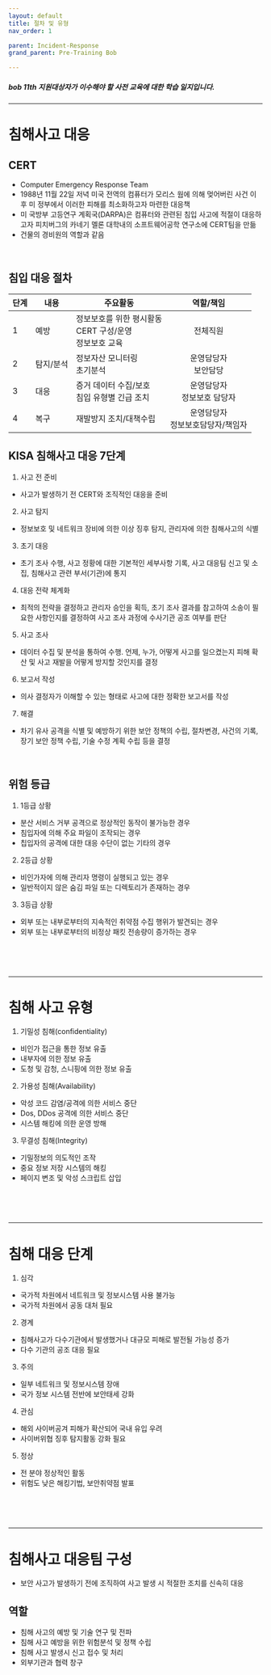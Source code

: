 ```yaml
---
layout: default
title: 절차 및 유형
nav_order: 1

parent: Incident-Response
grand_parent: Pre-Training Bob

---
```


##### bob 11th 지원대상자가 이수해야 할 사전 교육에 대한 학습 일지입니다.

-----

# 침해사고 대응
## CERT
- Computer Emergency Response Team
- 1988년 11월 22일 저녁 미국 전역의 컴퓨터가 모리스 웜에 의해 멎어버린 사건 이후 미 정부에서 이러한 피해를 최소화하고자 마련한 대응책
- 미 국방부 고등연구 계획국(DARPA)은 컴퓨터와 관련된 침입 사고에 적절이 대응하고자 피치버그의 카네기 멜론 대학내의 소프트웨어공학 연구소에 CERT팀을 만듦
- 건물의 경비원의 역할과 같음

<br>

## 침입 대응 절차

| 단계 | 내용      | 주요활동                                                     |                역할/책임                |
| ---- | --------- | ------------------------------------------------------------ | :-------------------------------------: |
| 1    | 예방      | 정보보호를 위한 평시활동  <br />CERT 구성/운영  <br />정보보호 교육 |                전체직원                 |
| 2    | 탐지/분석 | 정보자산 모니터링  <br />초기분석                            |       운영담당자  <br />보안담당        |
| 3    | 대응      | 증거 데이터 수집/보호  <br />침입 유형별 긴급 조치           |    운영담당자  <br />정보보호 담당자    |
| 4    | 복구      | 재발방지 조치/대책수립                                       | 운영담당자  <br />정보보호담당자/책임자 |

## KISA 침해사고 대응 7단계
1. 사고 전 준비
  - 사고가 발생하기 전 CERT와 조직적인 대응을 준비
  
2. 사고 탐지
  - 정보보호 및 네트워크 장비에 의한 이상 징후 탐지, 관리자에 의한 침해사고의 식별

3. 초기 대응
  - 초기 조사 수행, 사고 정황에 대한 기본적인 세부사항 기록, 사고 대응팀 신고 및 소집, 침해사고 관련 부서(기관)에 통지

4. 대응 전략 체계화
  - 최적의 전략을 결정하고 관리자 승인을 획득, 초기 조사 결과를 참고하여 소송이 필요한 사항인지를 결정하여 사고 조사 과정에 수사기관 공조 여부를 판단
  
5. 사고 조사
  - 데이터 수집 및 분석을 통하여 수행. 언제, 누가, 어떻게 사고를 일으켰는지 피해 확산 및 사고 재발을 어떻게 방지할 것인지를 결정

6. 보고서 작성
  - 의사 결정자가 이해할 수 있는 형태로 사고에 대한 정확한 보고서를 작성

7. 해결
  - 차기 유사 공격을 식별 및 예방하기 위한 보안 정책의 수립, 절차변경, 사건의 기록, 장기 보안 정책 수립, 기술 수정 계획 수립 등을 결정

<br>

## 위험 등급
1. 1등급 상황
- 분산 서비스 거부 공격으로 정상적인 동작이 불가능한 경우
- 침입자에 의해 주요 파일이 조작되는 경우
- 칩입자의 공격에 대한 대응 수단이 없는 기타의 경우

2. 2등급 상황
- 비인가자에 의해 관리자 명령이 실행되고 있는 경우
- 일반적이지 않은 숨김 파일 또는 디렉토리가 존재하는 경우

3. 3등급 상황
- 외부 또는 내부로부터의 지속적인 취약점 수집 행위가 발견되는 경우
- 외부 또는 내부로부터의 비정상 패킷 전송량이 증가하는 경우

<br><br><br>

-----

# 침해 사고 유형
1. 기밀성 침해(confidentiality)
- 비인가 접근을 통한 정보 유출
- 내부자에 의한 정보 유출
- 도청 및 감청, 스니핑에 의한 정보 유출

2. 가용성 침해(Availability)
- 악성 코드 감염/공격에 의한 서비스 중단
- Dos, DDos 공격에 의한 서비스 중단
- 시스템 해킹에 의한 운영 방해

3. 무결성 침해(Integrity)
- 기밀정보의 의도적인 조작
- 중요 정보 저장 시스템의 해킹
- 페이지 변조 및 악성 스크립트 삽입

<br><br><br>

-----

# 침해 대응 단계
1. 심각
- 국가적 차원에서 네트워크 및 정보시스템 사용 불가능
- 국가적 차원에서 공동 대처 필요

2. 경계
- 침해사고가 다수기관에서 발생했거나 대규모 피해로 발전될 가능성 증가
- 다수 기관의 공조 대응 필요

3. 주의
- 일부 네트워크 및 정보시스템 장애
- 국가 정보 시스템 전반에 보안태세 강화

4. 관심
- 해외 사이버공겨 피해가 확산되어 국내 유입 우려
- 사이버위협 징후 탐지활동 강화 필요

5. 정상
- 전 분야 정상적인 활동
- 위험도 낮은 해킹기법, 보안취약점 발표

<br><br><br>

-----

# 침해사고 대응팀 구성
- 보안 사고가 발생하기 전에 조직하여 사고 발생 시 적절한 조치를 신속히 대응

## 역할
- 침해 사고의 예방 및 기술 연구 및 전파
- 침해 사고 예방을 위한 위험분석 및 정책 수립
- 침해 사고 발생시 신고 접수 및 처리
- 외부기관과 협력 창구


